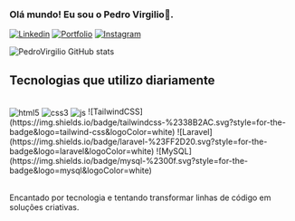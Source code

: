 
### Olá mundo! Eu sou o Pedro Virgilio👋. 

[![Linkedin](https://img.shields.io/badge/LinkedIn-0077B5?style=for-the-badge&logo=linkedin&logoColor=white)](https://www.linkedin.com/in/pedro-virgilio-sousa-silva-661227209/)
[![Portfolio](https://img.shields.io/badge/website-000000?style=for-the-badge&logo=About.me&logoColor=white)](https://pvvirg.netlify.app)
[![Instagram](https://img.shields.io/badge/Instagram-E4405F?style=for-the-badge&logo=instagram&logoColor=white)](https://www.instagram.com/pedrovirgiliodev/)

![PedroVirgilio GitHub stats](https://github-readme-stats.vercel.app/api?username=pvirgilio&show_icons=true&theme=radical)

## Tecnologias que utilizo diariamente

<div style="display: inline-block">
<br/>
<img align="center" alt="html5" src="https://img.shields.io/badge/HTML5-E34F26?style=for-the-badge&logo=html5&logoColor=white">
<img align="center" alt="css3" src="https://img.shields.io/badge/CSS3-1572B6?style=for-the-badge&logo=css3&logoColor=white">
<img align="center" alt="js" src="https://img.shields.io/badge/JavaScript-F7DF1E?style=for-the-badge&logo=javascript&logoColor=black">
![TailwindCSS](https://img.shields.io/badge/tailwindcss-%2338B2AC.svg?style=for-the-badge&logo=tailwind-css&logoColor=white)
  ![Laravel](https://img.shields.io/badge/laravel-%23FF2D20.svg?style=for-the-badge&logo=laravel&logoColor=white)
  ![MySQL](https://img.shields.io/badge/mysql-%2300f.svg?style=for-the-badge&logo=mysql&logoColor=white)
</div><br/><br/>

Encantado por tecnologia e tentando transformar linhas de código em soluções criativas.
